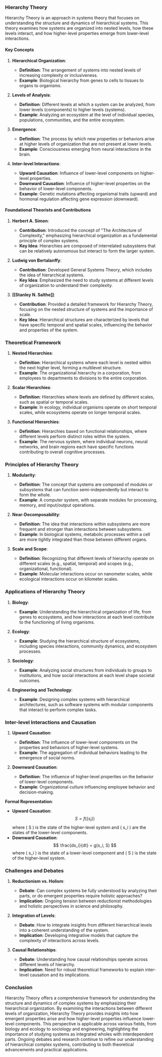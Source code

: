 ### Hierarchy Theory

Hierarchy Theory is an approach in systems theory that focuses on understanding the structure and dynamics of hierarchical systems. This theory examines how systems are organized into nested levels, how these levels interact, and how higher-level properties emerge from lower-level interactions.

#### Key Concepts

1. **Hierarchical Organization**:
   - **Definition**: The arrangement of systems into nested levels of increasing complexity or inclusiveness.
   - **Example**: Biological hierarchy from genes to cells to tissues to organs to organisms.

2. **Levels of Analysis**:
   - **Definition**: Different levels at which a system can be analyzed, from lower levels (components) to higher levels (systems).
   - **Example**: Analyzing an ecosystem at the level of individual species, populations, communities, and the entire ecosystem.

3. **Emergence**:
   - **Definition**: The process by which new properties or behaviors arise at higher levels of organization that are not present at lower levels.
   - **Example**: Consciousness emerging from neural interactions in the brain.

4. **Inter-level Interactions**:
   - **Upward Causation**: Influence of lower-level components on higher-level properties.
   - **Downward Causation**: Influence of higher-level properties on the behavior of lower-level components.
   - **Example**: Genetic mutations affecting organismal traits (upward) and hormonal regulation affecting gene expression (downward).

#### Foundational Theorists and Contributions

1. **Herbert A. Simon**:
   - **Contribution**: Introduced the concept of "The Architecture of Complexity," emphasizing hierarchical organization as a fundamental principle of complex systems.
   - **Key Idea**: Hierarchies are composed of interrelated subsystems that can be relatively autonomous but interact to form the larger system.

2. **Ludwig von Bertalanffy**:
   - **Contribution**: Developed General Systems Theory, which includes the idea of hierarchical systems.
   - **Key Idea**: Emphasized the need to study systems at different levels of organization to understand their complexity.

3. **[[Stanley N. Salthe]]**:
   - **Contribution**: Provided a detailed framework for Hierarchy Theory, focusing on the nested structure of systems and the importance of scale.
   - **Key Idea**: Hierarchical structures are characterized by levels that have specific temporal and spatial scales, influencing the behavior and properties of the system.

### Theoretical Framework

1. **Nested Hierarchies**:
   - **Definition**: Hierarchical systems where each level is nested within the next higher level, forming a multilevel structure.
   - **Example**: The organizational hierarchy in a corporation, from employees to departments to divisions to the entire corporation.

2. **Scalar Hierarchies**:
   - **Definition**: Hierarchies where levels are defined by different scales, such as spatial or temporal scales.
   - **Example**: In ecology, individual organisms operate on short temporal scales, while ecosystems operate on longer temporal scales.

3. **Functional Hierarchies**:
   - **Definition**: Hierarchies based on functional relationships, where different levels perform distinct roles within the system.
   - **Example**: The nervous system, where individual neurons, neural networks, and brain regions each have specific functions contributing to overall cognitive processes.

### Principles of Hierarchy Theory

1. **Modularity**:
   - **Definition**: The concept that systems are composed of modules or subsystems that can function semi-independently but interact to form the whole.
   - **Example**: A computer system, with separate modules for processing, memory, and input/output operations.

2. **Near-Decomposability**:
   - **Definition**: The idea that interactions within subsystems are more frequent and stronger than interactions between subsystems.
   - **Example**: In biological systems, metabolic processes within a cell are more tightly integrated than those between different organs.

3. **Scale and Scope**:
   - **Definition**: Recognizing that different levels of hierarchy operate on different scales (e.g., spatial, temporal) and scopes (e.g., organizational, functional).
   - **Example**: Molecular interactions occur on nanometer scales, while ecological interactions occur on kilometer scales.

### Applications of Hierarchy Theory

1. **Biology**:
   - **Example**: Understanding the hierarchical organization of life, from genes to ecosystems, and how interactions at each level contribute to the functioning of living organisms.

2. **Ecology**:
   - **Example**: Studying the hierarchical structure of ecosystems, including species interactions, community dynamics, and ecosystem processes.

3. **Sociology**:
   - **Example**: Analyzing social structures from individuals to groups to institutions, and how social interactions at each level shape societal outcomes.

4. **Engineering and Technology**:
   - **Example**: Designing complex systems with hierarchical architectures, such as software systems with modular components that interact to perform complex tasks.

### Inter-level Interactions and Causation

1. **Upward Causation**:
   - **Definition**: The influence of lower-level components on the properties and behaviors of higher-level systems.
   - **Example**: The aggregation of individual behaviors leading to the emergence of social norms.

2. **Downward Causation**:
   - **Definition**: The influence of higher-level properties on the behavior of lower-level components.
   - **Example**: Organizational culture influencing employee behavior and decision-making.

**Formal Representation**:
- **Upward Causation**:
  $$
  S = f(\{s_i\})
  $$
  where \( S \) is the state of the higher-level system and \( s_i \) are the states of the lower-level components.
- **Downward Causation**:
  $$
  \frac{ds_i}{dt} = g(s_i, S)
  $$
  where \( s_i \) is the state of a lower-level component and \( S \) is the state of the higher-level system.

### Challenges and Debates

1. **Reductionism vs. Holism**:
   - **Debate**: Can complex systems be fully understood by analyzing their parts, or do emergent properties require holistic approaches?
   - **Implication**: Ongoing tension between reductionist methodologies and holistic perspectives in science and philosophy.

2. **Integration of Levels**:
   - **Debate**: How to integrate insights from different hierarchical levels into a coherent understanding of the system.
   - **Implication**: Developing integrative models that capture the complexity of interactions across levels.

3. **Causal Relationships**:
   - **Debate**: Understanding how causal relationships operate across different levels of hierarchy.
   - **Implication**: Need for robust theoretical frameworks to explain inter-level causation and its implications.

### Conclusion

Hierarchy Theory offers a comprehensive framework for understanding the structure and dynamics of complex systems by emphasizing their hierarchical organization. By examining the interactions between different levels of organization, Hierarchy Theory provides insights into how emergent properties arise and how higher-level properties influence lower-level components. This perspective is applicable across various fields, from biology and ecology to sociology and engineering, highlighting the importance of studying systems as integrated wholes with interdependent parts. Ongoing debates and research continue to refine our understanding of hierarchical complex systems, contributing to both theoretical advancements and practical applications.